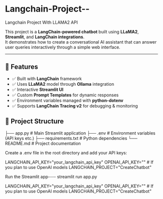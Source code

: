 # Langchain-Project--
Langchain Project With LLAMA2 API

This project is a **LangChain-powered chatbot** built using **LLaMA2**, **Streamlit**, and **LangChain integrations**.  
It demonstrates how to create a conversational AI assistant that can answer user queries interactively through a simple web interface.

---

## 🚀 Features
- ✅ Built with **LangChain** framework  
- ✅ Uses **LLaMA2** model through **Ollama** integration  
- ✅ Interactive **Streamlit UI**  
- ✅ Custom **Prompt Templates** for dynamic responses  
- ✅ Environment variables managed with **python-dotenv**  
- ✅ Supports **LangChain Tracing v2** for debugging & monitoring


## 📂 Project Structure
├── app.py # Main Streamlit application
├── .env # Environment variables (API keys etc.)
├── requirements.txt # Python dependencies
└── README.md # Project documentation


Create a .env file in the root directory and add your API keys:

LANGCHAIN_API_KEY="your_langchain_api_key"
OPENAI_API_KEY=""   # If you plan to use OpenAI models
LANGCHAIN_PROJECT="CreateChatbot"

Run the Streamlit app----
streamlit run app.py


















LANGCHAIN_API_KEY="your_langchain_api_key"
OPENAI_API_KEY=""   # If you plan to use OpenAI models
LANGCHAIN_PROJECT="CreateChatbot"
